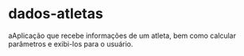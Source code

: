 # dados-atletas
aAplicação que recebe informações de um atleta, bem como calcular parâmetros e exibi-los para o usuário.
